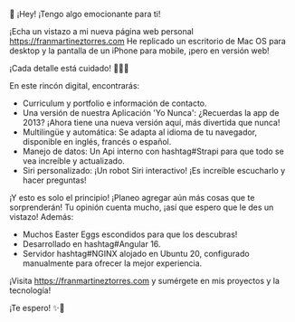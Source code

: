 🚀 ¡Hey! ¡Tengo algo emocionante para ti! 

¡Echa un vistazo a mi nueva página web personal https://franmartineztorres.com He replicado un escritorio de Mac OS para desktop y la pantalla de un iPhone para mobile, ¡pero en versión web!

 ¡Cada detalle está cuidado! 👨‍💻✨

En este rincón digital, encontrarás:

- Curriculum y portfolio e información de contacto.
- Una versión de nuestra Aplicación 'Yo Nunca': ¿Recuerdas la app de 2013? ¡Ahora tiene una nueva versión aquí, más divertida que nunca!
- Multilingüe y automática: Se adapta al idioma de tu navegador, disponible en inglés, francés o español.
- Manejo de datos: Un Api interno con hashtag#Strapi para que todo se vea increíble y actualizado. 
- Siri personalizado: ¡Un robot Siri interactivo! ¡Es increíble escucharlo y hacer preguntas!

¡Y esto es solo el principio! ¡Planeo agregar aún más cosas que te sorprenderán! Tu opinión cuenta mucho, ¡así que espero que le des un vistazo! Además:



- Muchos Easter Eggs escondidos para que los descubras!
- Desarrollado en hashtag#Angular 16.
- Servidor hashtag#NGINX alojado en Ubuntu 20, configurado manualmente para ofrecer la mejor experiencia.

¡Visita https://franmartineztorres.com y sumérgete en mis proyectos y la tecnología! 

¡Te espero! ✨🌟
